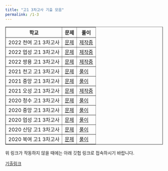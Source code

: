 ```yaml
---
title: "고1 3차고사 기출 모음"
permalink: /1-3
---
```

<table border="1">
<th>학교</th> <th>문제</th> <th>풀이</th> 
 <tr>
	<td>2022 천여 고1 3차고사</td>
    <td><a href="/pdf/test1st/2022/2022 천여 고1 3차고사.pdf">문제</a></td>
    <td><a href="/pdf/test1st/2022풀이/%5B풀이%5D 2022 천여 고1 3차고사.pdf">제작중</a></td>
  </tr>
  <tr>
	<td>2022 업성 고1 3차고사</td>
    <td><a href="/pdf/test1st/2022/2022 업성 고1 3차고사.pdf">문제</a></td>
    <td><a href="/pdf/test1st/2022풀이/%5B풀이%5D 2022 업성 고1 3차고사.pdf">제작중</a></td>
  </tr>
    <tr>
	<td>2022 쌍용 고1 3차고사</td>
    <td><a href="/pdf/test1st/2022/2022 쌍용 고1 3차고사.pdf">문제</a></td>
    <td><a href="/pdf/test1st/2022풀이/%5B풀이%5D 2022 쌍용 고1 3차고사.pdf">제작중</a></td>
  </tr>
    <tr>
	<td>2021 천고 고1 3차고사</td>
    <td><a href="/pdf/test1st/2021/2021 천고 고1 3차고사.pdf">문제</a></td>
    <td><a href="/pdf/test1st/2021풀이/%5B풀이%5D 2021 천고 고1 3차고사.pdf">풀이</a></td>
  </tr>
    <tr>
	<td>2021 중앙 고1 3차고사</td>
    <td><a href="/pdf/test1st/2021/2021 중앙 고1 3차고사.pdf">문제</a></td>
    <td><a href="/pdf/test1st/2021풀이/%5B풀이%5D 2021 중앙 고1 3차고사.pdf">풀이</a></td>
  </tr>
    <tr>
	<td>2021 오성 고1 3차고사</td>
    <td><a href="/pdf/test1st/2021/2021 오성 고1 3차고사.pdf">문제</a></td>
    <td><a href="/pdf/test1st/2021풀이/%5B풀이%5D 2021 오성 고1 3차고사.pdf">제작중</a></td>
  </tr>
    <tr>
	<td>2020 청수 고1 3차고사</td>
    <td><a href="/pdf/test1st/2020/2020 청수 고1 3차고사.pdf">문제</a></td>
    <td><a href="/pdf/test1st/2020풀이/%5B풀이%5D 2020 청수 고1 3차고사.pdf">풀이</a></td>
  </tr>
    <tr>
	<td>2020 중앙 고1 3차고사</td>
    <td><a href="/pdf/test1st/2020/2020 중앙 고1 3차고사.pdf">문제</a></td>
    <td><a href="/pdf/test1st/2020풀이/%5B풀이%5D 2020 중앙 고1 3차고사.pdf">풀이</a></td>
  </tr>
    <tr>
	<td>2020 업성 고1 3차고사</td>
    <td><a href="/pdf/test1st/2020/2020 업성 고1 3차고사.pdf">문제</a></td>
    <td><a href="/pdf/test1st/2020풀이/%5B풀이%5D 2020 업성 고1 3차고사.pdf">풀이</a></td>
  </tr>
    <tr>
	<td>2020 신당 고1 3차고사</td>
    <td><a href="/pdf/test1st/2020/2020 신당 고1 3차고사.pdf">문제</a></td>
    <td><a href="/pdf/test1st/2020풀이/%5B풀이%5D 2020 신당 고1 3차고사.pdf">풀이</a></td>
  </tr>
    <tr>
	<td>2020 북여 고1 3차고사</td>
    <td><a href="/pdf/test1st/2020/2020 북여 고1 3차고사.pdf">문제</a></td>
    <td><a href="/pdf/test1st/2020풀이/%5B풀이%5D 2020 북여 고1 3차고사.pdf">풀이</a></td>
  </tr>
   </table>

위 링크가 작동하지 않을 때에는 아래 깃헙 링크로 접속하시기 바랍니다.

[기출링크](https://github.com/gwandae/test/tree/main/pdf/test1st)